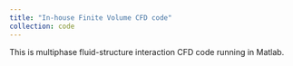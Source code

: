 ```yaml
---
title: "In-house Finite Volume CFD code"
collection: code
---
```

This is multiphase fluid-structure interaction CFD code running in Matlab. 
